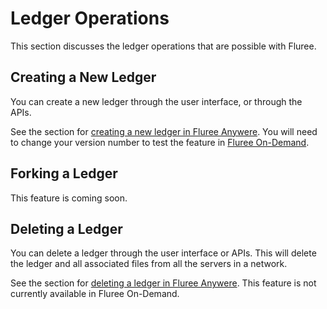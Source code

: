 # Ledger Operations

This section discusses the ledger operations that are possible with Fluree.

## Creating a New Ledger

You can create a new ledger through the user interface, or through the APIs.

See the section for [creating a new ledger in Fluree Anywere](/api/downloaded-endpoints/downloaded-examples#-new-db).  You will need to change your version number to test the feature in [Fluree On-Demand](/api/hosted-endpoints/).

## Forking a Ledger

This feature is coming soon.

## Deleting a Ledger

You can delete a ledger through the user interface or APIs. This will delete the ledger and all associated files from all the servers in a network.

See the section for [deleting a ledger in Fluree Anywere](/api/downloaded-endpoints/downloaded-examples#-delete-db). This feature is not currently available in Fluree On-Demand.
